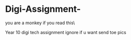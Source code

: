 # Digi-Assignment-

you are a monkey if you read this\

Year 10 digi tech assignment
ignore if u want
send toe pics
